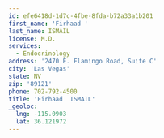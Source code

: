 ```yaml
---
id: efe6418d-1d7c-4fbe-8fda-b72a33a1b201
first_name: 'Firhaad '
last_name: ISMAIL
license: M.D.
services:
  - Endocrinology
address: '2470 E. Flamingo Road, Suite C'
city: 'Las Vegas'
state: NV
zip: '89121'
phone: 702-792-4500
title: 'Firhaad  ISMAIL'
_geoloc:
  lng: -115.0903
  lat: 36.121972
---
```

